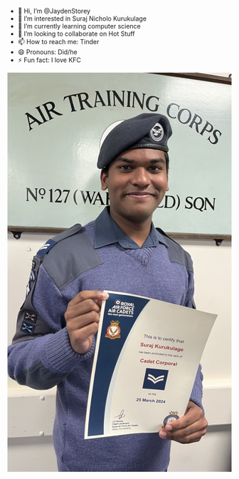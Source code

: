 - 👋 Hi, I’m @JaydenStorey
- 👀 I’m interested in Suraj Nicholo Kurukulage
- 🌱 I’m currently learning computer science
- 💞️ I’m looking to collaborate on Hot Stuff
- 📫 How to reach me: Tinder
- 😄 Pronouns: Did/he
- ⚡ Fun fact: I love KFC

![suraj3](suraj3.jfif)

